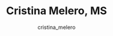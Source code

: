 ---
# this is autogenerated: do not edit
title: Cristina Melero, MS
author: cristina_melero
layout: author-bio
jobtitle: 
bio: 
type: alumn
excerpt: "Biographical summary for Cristina Melero, MS,  in the Keiser Lab at UCSF."
header:
  teaser: /assets/images/people/bio-melero.jpg
papers: 
---